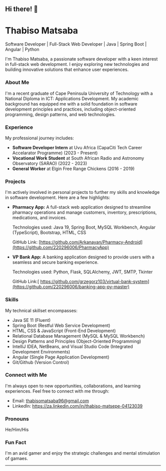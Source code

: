 ## Hi there! 👋

# Thabiso Matsaba

Software Developer | Full-Stack Web Developer | Java | Spring Boot | Angular | Python

I'm Thabiso Matsaba, a passionate software developer with a keen interest in full-stack web development. I enjoy exploring new technologies and building innovative solutions that enhance user experiences.

### About Me

I'm a recent graduate of Cape Peninsula University of Technology with a National Diploma in ICT: Applications Development. My academic background has equipped me with a solid foundation in software development principles and practices, including object-oriented programming, design patterns, and web technologies.

### Experience

My professional journey includes:

* **Software Developer Intern** at Uvu Africa (CapaCiti Tech Career Accelarator Programme) (2023 - Present)
* **Vocational Work Student** at South African Radio and Astronomy Observatory (SARAO) (2022 - 2023)
* **General Worker** at Elgin Free Range Chickens (2016 - 2019)

### Projects

I'm actively involved in personal projects to further my skills and knowledge in software development. Here are a few highlights:

* **Pharmacy App:** A full-stack web application designed to streamline pharmacy operations and manage customers, inventory, prescriptions, medications, and invoices.

   Technologies used: Java 19, Spring Boot, MySQL Workbench, Angular (TypeScript), Bootstrap, HTML, CSS

   GitHub Link: [https://github.com/Arkanayan/Pharmacy-Android](https://github.com/220296006/PharmacyApp)

* **VP Bank App:** A banking application designed to provide users with a seamless and secure banking experience.

   Technologies used: Python, Flask, SQLAlchemy, JWT, SMTP, Tkinter

   GitHub Link:[ https://github.com/grzegorz103/virtual-bank-system](https://github.com/220296006/banking-app-py-master)

### Skills

My technical skillset encompasses:

* Java SE 11 (Fluent)
* Spring Boot (Restful Web Service Development)
* HTML, CSS & JavaScript (Front-End Development)
* Relational Database Management (MySQL & MySQL Workbench)
* Design Patterns and Principles (Object-Oriented Programming)
* IntelliJ IDEA, NetBeans, and Visual Studio Code (Integrated Development Environments)
* Angular (Single Page Application Development)
* Git/Github (Version Control)

### Connect with Me

I'm always open to new opportunities, collaborations, and learning experiences. Feel free to connect with me through:

* Email: thabisomatsaba96@gmail.com
* LinkedIn: https://za.linkedin.com/in/thabiso-matsepe-04123039

### Pronouns

He/Him/His

### Fun Fact

I'm an avid gamer and enjoy the strategic challenges and mental stimulation of gamaes.


---



